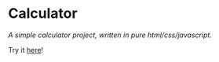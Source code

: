 # Calculator

*A simple calculator project, written in pure html/css/javascript.*

Try it [here](https://ibrae1.github.io/calculator/)!
